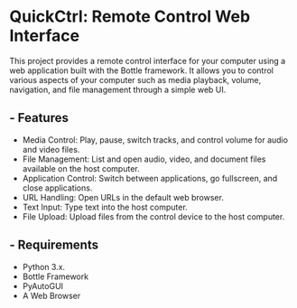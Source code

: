 # QuickCtrl: Remote Control Web Interface
This project provides a remote control interface for your computer using a web application built with the Bottle framework. It allows you to control various aspects of your computer such as media playback, volume, navigation, and file management through a simple web UI.

## - Features
- Media Control: Play, pause, switch tracks, and control volume for audio and video files.
- File Management: List and open audio, video, and document files available on the host computer.
- Application Control: Switch between applications, go fullscreen, and close applications.
- URL Handling: Open URLs in the default web browser.
- Text Input: Type text into the host computer.
- File Upload: Upload files from the control device to the host computer. 

## - Requirements
- Python 3.x.
- Bottle Framework
- PyAutoGUI
- A Web Browser